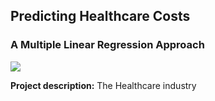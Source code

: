 ## Predicting Healthcare Costs  
### A Multiple Linear Regression Approach

<img src = "images/HCA_Analysis.jpg?raw=true">

**Project description:** The Healthcare industry